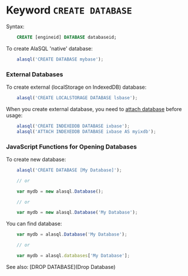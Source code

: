 # Keyword `CREATE DATABASE`

Syntax:

```sql
    CREATE [engineid] DATABASE databaseid;
```

To create AlaSQL 'native' database:
```js
    alasql('CREATE DATABASE mybase');
```

### External Databases
To create external (localStorage on IndexedDB) database:
```js
    alasql('CREATE LOCALSTORAGE DATABASE lsbase');
```
When you create external database, you need to [attach database](Attach) before usage:
```js
    alasql('CREATE INDEXEDDB DATABASE ixbase');
    alasql('ATTACH INDEXEDDB DATABASE ixbase AS myixdb');
```

### JavaScript Functions for Opening Databases

To create new database:

```js
	alasql('CREATE DATABASE [My Database]');

	// or

	var mydb = new alasql.Database();

	// or

	var mydb = new alasql.Database('My Database');
```

You can find database:

```js
	var mydb = alasql.Database('My Database');

	// or

	var mydb = alasql.databases['My Database'];
```

See also: [DROP DATABASE](Drop Database)